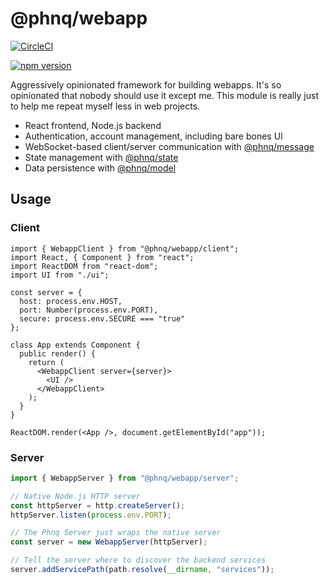 # @phnq/webapp

[![CircleCI](https://circleci.com/gh/pgostovic/webapp.svg?style=svg)](https://circleci.com/gh/pgostovic/webapp)

[![npm version](https://badge.fury.io/js/%40phnq%2Fwebapp.svg)](https://badge.fury.io/js/%40phnq%2Fwebapp)

Aggressively opinionated framework for building webapps. It's so opinionated that nobody should use it except me. This module is really just to help me repeat myself less in web projects.

- React frontend, Node.js backend
- Authentication, account management, including bare bones UI
- WebSocket-based client/server communication with [@phnq/message](https://www.npmjs.com/package/@phnq/message)
- State management with [@phnq/state](https://www.npmjs.com/package/@phnq/state)
- Data persistence with [@phnq/model](https://www.npmjs.com/package/@phnq/model)

## Usage

### Client

```tsx
import { WebappClient } from "@phnq/webapp/client";
import React, { Component } from "react";
import ReactDOM from "react-dom";
import UI from "./ui";

const server = {
  host: process.env.HOST,
  port: Number(process.env.PORT),
  secure: process.env.SECURE === "true"
};

class App extends Component {
  public render() {
    return (
      <WebappClient server={server}>
        <UI />
      </WebappClient>
    );
  }
}

ReactDOM.render(<App />, document.getElementById("app"));
```

### Server

```ts
import { WebappServer } from "@phnq/webapp/server";

// Native Node.js HTTP server
const httpServer = http.createServer();
httpServer.listen(process.env.PORT);

// The Phnq Server just wraps the native server
const server = new WebappServer(httpServer);

// Tell the server where to discover the backend services
server.addServicePath(path.resolve(__dirname, "services"));
```
